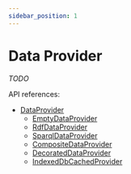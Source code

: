 ```yaml
---
sidebar_position: 1
---
```


# Data Provider

*TODO*

API references:
  - [DataProvider](/docs/api/workspace/interfaces/DataProvider)
    - [EmptyDataProvider](/docs/api/workspace/classes/EmptyDataProvider)
    - [RdfDataProvider](/docs/api/workspace/classes/RdfDataProvider)
    - [SparqlDataProvider](/docs/api/workspace/classes/SparqlDataProvider)
    - [CompositeDataProvider](/docs/api/workspace/classes/CompositeDataProvider)
    - [DecoratedDataProvider](/docs/api/workspace/classes/DecoratedDataProvider)
    - [IndexedDbCachedProvider](/docs/api/workspace/classes/IndexedDbCachedProvider)

